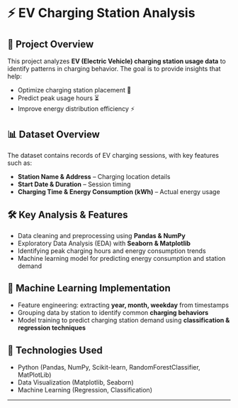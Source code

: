 # ⚡ EV Charging Station Analysis  

## 📌 Project Overview  
This project analyzes **EV (Electric Vehicle) charging station usage data** to identify patterns in charging behavior. The goal is to provide insights that help:  
- Optimize charging station placement 📍  
- Predict peak usage hours ⏳  
- Improve energy distribution efficiency ⚡  

## 📊 Dataset Overview  
The dataset contains records of EV charging sessions, with key features such as:  
- **Station Name & Address** – Charging location details  
- **Start Date & Duration** – Session timing  
- **Charging Time & Energy Consumption (kWh)** – Actual energy usage  

## 🛠 Key Analysis & Features  
- Data cleaning and preprocessing using **Pandas & NumPy**  
- Exploratory Data Analysis (EDA) with **Seaborn & Matplotlib**  
- Identifying peak charging hours and energy consumption trends  
- Machine learning model for predicting energy consumption and station demand  

## 🤖 Machine Learning Implementation  
- Feature engineering: extracting **year, month, weekday** from timestamps  
- Grouping data by station to identify common **charging behaviors**  
- Model training to predict charging station demand using **classification & regression techniques**  

## 🔧 Technologies Used  
- Python (Pandas, NumPy, Scikit-learn, RandomForestClassifier, MatPlotLib)  
- Data Visualization (Matplotlib, Seaborn)  
- Machine Learning (Regression, Classification)  

---
